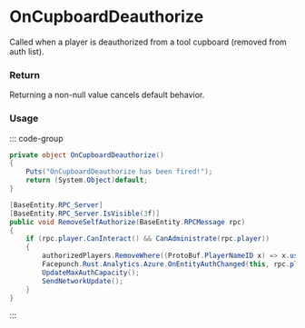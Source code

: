 <Badge type="danger" text="Carbon Compatible"/><Badge type="warning" text="Oxide Compatible"/>
# OnCupboardDeauthorize
Called when a player is deauthorized from a tool cupboard (removed from auth list).
### Return
Returning a non-null value cancels default behavior.

### Usage
::: code-group
```csharp [Example]
private object OnCupboardDeauthorize()
{
	Puts("OnCupboardDeauthorize has been fired!");
	return (System.Object)default;
}
```
```csharp [Source — Assembly-CSharp @ BuildingPrivlidge]
[BaseEntity.RPC_Server]
[BaseEntity.RPC_Server.IsVisible(3f)]
public void RemoveSelfAuthorize(BaseEntity.RPCMessage rpc)
{
	if (rpc.player.CanInteract() && CanAdministrate(rpc.player))
	{
		authorizedPlayers.RemoveWhere((ProtoBuf.PlayerNameID x) => x.userid == (ulong)rpc.player.userID);
		Facepunch.Rust.Analytics.Azure.OnEntityAuthChanged(this, rpc.player, System.Linq.Enumerable.Select(authorizedPlayers, (ProtoBuf.PlayerNameID x) => x.userid), "removed", rpc.player.userID);
		UpdateMaxAuthCapacity();
		SendNetworkUpdate();
	}
}

```
:::
